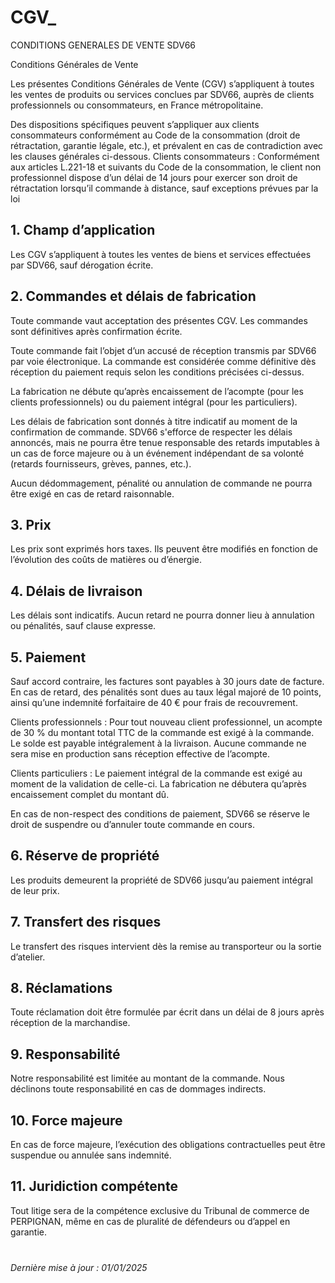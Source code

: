 # CGV_
CONDITIONS GENERALES DE VENTE SDV66

Conditions Générales de Vente</h1> 

  <p>Les présentes Conditions Générales de Vente (CGV) s’appliquent à toutes les ventes de produits ou services conclues par SDV66, auprès de clients professionnels ou consommateurs, en France métropolitaine. 

Des dispositions spécifiques peuvent s’appliquer aux clients consommateurs conformément au Code de la consommation (droit de rétractation, garantie légale, etc.), et prévalent en cas de contradiction avec les clauses générales ci-dessous. 
Clients consommateurs : Conformément aux articles L.221-18 et suivants du Code de la consommation, le client non professionnel dispose d’un délai de 14 jours pour exercer son droit de rétractation lorsqu’il commande à distance, sauf exceptions prévues par la loi

  <h2>1. Champ d’application</h2> 
  <p>Les CGV s’appliquent à toutes les ventes de biens et services effectuées par SDV66, sauf dérogation écrite.</p> 

  <h2>2. Commandes et délais de fabrication</h2> 
  <p>Toute commande vaut acceptation des présentes CGV. Les commandes sont définitives après confirmation écrite.</p> 
  Toute commande fait l’objet d’un accusé de réception transmis par SDV66 par voie électronique. 
La commande est considérée comme définitive dès réception du paiement requis selon les conditions précisées ci-dessus. 

La fabrication ne débute qu’après encaissement de l’acompte (pour les clients professionnels) ou du paiement intégral (pour les particuliers). 

Les délais de fabrication sont donnés à titre indicatif au moment de la confirmation de commande. 
SDV66 s'efforce de respecter les délais annoncés, mais ne pourra être tenue responsable des retards imputables à un cas de force majeure ou à un événement indépendant de sa volonté (retards fournisseurs, grèves, pannes, etc.). 

Aucun dédommagement, pénalité ou annulation de commande ne pourra être exigé en cas de retard raisonnable. 

 

  <h2>3. Prix</h2> 
  <p>Les prix sont exprimés hors taxes. Ils peuvent être modifiés en fonction de l’évolution des coûts de matières ou d’énergie.</p> 

  <h2>4. Délais de livraison</h2> 
  <p>Les délais sont indicatifs. Aucun retard ne pourra donner lieu à annulation ou pénalités, sauf clause expresse.</p> 

  <h2>5. Paiement</h2> 
  <p>Sauf accord contraire, les factures sont payables à 30 jours date de facture. En cas de retard, des pénalités sont dues au taux légal majoré de 10 points, ainsi qu’une indemnité forfaitaire de 40 € pour frais de recouvrement.</p> 
  Clients professionnels : 
Pour tout nouveau client professionnel, un acompte de 30 % du montant total TTC de la commande est exigé à la commande. Le solde est payable intégralement à la livraison. 
Aucune commande ne sera mise en production sans réception effective de l’acompte. 

Clients particuliers : 
Le paiement intégral de la commande est exigé au moment de la validation de celle-ci. 
La fabrication ne débutera qu’après encaissement complet du montant dû. 

En cas de non-respect des conditions de paiement, SDV66 se réserve le droit de suspendre ou d’annuler toute commande en cours. 


  <h2>6. Réserve de propriété</h2> 
  <p>Les produits demeurent la propriété de SDV66 jusqu’au paiement intégral de leur prix.</p> 

  <h2>7. Transfert des risques</h2> 
  <p>Le transfert des risques intervient dès la remise au transporteur ou la sortie d’atelier.</p> 

  <h2>8. Réclamations</h2> 
  <p>Toute réclamation doit être formulée par écrit dans un délai de 8 jours après réception de la marchandise.</p> 

  <h2>9. Responsabilité</h2> 
  <p>Notre responsabilité est limitée au montant de la commande. Nous déclinons toute responsabilité en cas de dommages indirects.</p> 

  <h2>10. Force majeure</h2> 
  <p>En cas de force majeure, l’exécution des obligations contractuelles peut être suspendue ou annulée sans indemnité.</p> 

   <h2>11. Juridiction compétente</h2> 
  <p>Tout litige sera de la compétence exclusive du Tribunal de commerce de PERPIGNAN, même en cas de pluralité de défendeurs ou d’appel en garantie.</p> 

  <p style="margin-top: 40px;"><em>Dernière mise à jour : 01/01/2025</em></p> 

</body> 
</html> 


